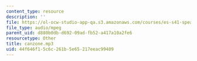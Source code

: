 ```yaml
---
content_type: resource
description: ''
file: https://ol-ocw-studio-app-qa.s3.amazonaws.com/courses/es-s41-speak-italian-with-your-mouth-full-spring-2012/44f646f15c6c261b5e65217eeac99409_canzone.mp3
file_type: audio/mpeg
parent_uid: d880b0db-d692-09ad-fb52-a417a10a2fe6
resourcetype: Other
title: canzone.mp3
uid: 44f646f1-5c6c-261b-5e65-217eeac99409
---
```


